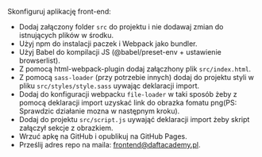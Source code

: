 Skonfiguruj aplikację front-end:

* Dodaj załączony folder `src` do projektu i nie dodawaj zmian do istnujących plików w środku.
* Użyj npm do instalacji paczek i Webpack jako bundler.
* Użyj Babel do kompilacji JS (@babel/preset-env + ustawienie browserlist).
* Z pomocą html-webpack-plugin dodaj załączhony plik `src/index.html`.
* Z pomocą `sass-loader` (przy potrzebie innych) dodaj do projektu styli w pliku `src/styles/style.sass` uywając deklaracji import.
* Dodaj do konfiguracji webpacku `file-loader` w taki sposób żeby z pomocą deklaracji import uzyskać link do obrazka fomatu png(PS: Sprawdzic działanie mozna w następnym kroku).
* Dodaj do projektu `src/script.js` uywająć deklaracji import żeby skript załączył sekcje z obrazkiem.
* Wrzuć apkę na GitHub i opublikuj na GitHub Pages.
* Prześlij adres repo na maila: [frontend@daftacademy.pl](mailto:frontend@daftacademy.pl).
